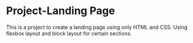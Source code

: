# Project-Landing Page

This is a project to create a landing page using only HTML and CSS. Using flexbox layout and block layout for certain sections. 

